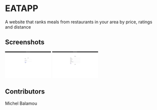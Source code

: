 # EATAPP
  A website that ranks meals from restaurants in your area by price, ratings and distance

## Screenshots

  <img src="screenshots/login.png" width="30%"/> <img src="screenshots/register.png" width="30%"/>

## Contributors
  Michel Balamou
